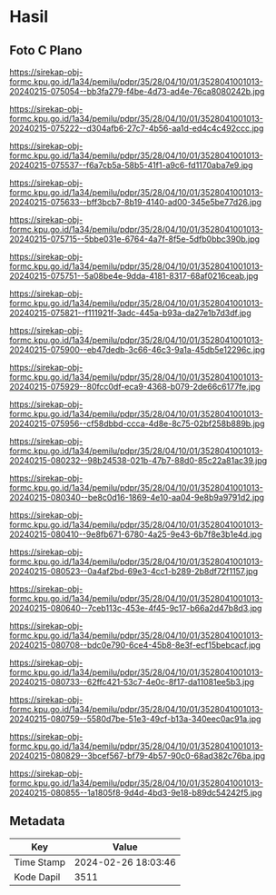 # Hasil

## Foto C Plano

https://sirekap-obj-formc.kpu.go.id/1a34/pemilu/pdpr/35/28/04/10/01/3528041001013-20240215-075054--bb3fa279-f4be-4d73-ad4e-76ca8080242b.jpg

https://sirekap-obj-formc.kpu.go.id/1a34/pemilu/pdpr/35/28/04/10/01/3528041001013-20240215-075222--d304afb6-27c7-4b56-aa1d-ed4c4c492ccc.jpg

https://sirekap-obj-formc.kpu.go.id/1a34/pemilu/pdpr/35/28/04/10/01/3528041001013-20240215-075537--f6a7cb5a-58b5-41f1-a9c6-fd1170aba7e9.jpg

https://sirekap-obj-formc.kpu.go.id/1a34/pemilu/pdpr/35/28/04/10/01/3528041001013-20240215-075633--bff3bcb7-8b19-4140-ad00-345e5be77d26.jpg

https://sirekap-obj-formc.kpu.go.id/1a34/pemilu/pdpr/35/28/04/10/01/3528041001013-20240215-075715--5bbe031e-6764-4a7f-8f5e-5dfb0bbc390b.jpg

https://sirekap-obj-formc.kpu.go.id/1a34/pemilu/pdpr/35/28/04/10/01/3528041001013-20240215-075751--5a08be4e-9dda-4181-8317-68af0216ceab.jpg

https://sirekap-obj-formc.kpu.go.id/1a34/pemilu/pdpr/35/28/04/10/01/3528041001013-20240215-075821--f111921f-3adc-445a-b93a-da27e1b7d3df.jpg

https://sirekap-obj-formc.kpu.go.id/1a34/pemilu/pdpr/35/28/04/10/01/3528041001013-20240215-075900--eb47dedb-3c66-46c3-9a1a-45db5e12296c.jpg

https://sirekap-obj-formc.kpu.go.id/1a34/pemilu/pdpr/35/28/04/10/01/3528041001013-20240215-075929--80fcc0df-eca9-4368-b079-2de66c6177fe.jpg

https://sirekap-obj-formc.kpu.go.id/1a34/pemilu/pdpr/35/28/04/10/01/3528041001013-20240215-075956--cf58dbbd-ccca-4d8e-8c75-02bf258b889b.jpg

https://sirekap-obj-formc.kpu.go.id/1a34/pemilu/pdpr/35/28/04/10/01/3528041001013-20240215-080232--98b24538-021b-47b7-88d0-85c22a81ac39.jpg

https://sirekap-obj-formc.kpu.go.id/1a34/pemilu/pdpr/35/28/04/10/01/3528041001013-20240215-080340--be8c0d16-1869-4e10-aa04-9e8b9a9791d2.jpg

https://sirekap-obj-formc.kpu.go.id/1a34/pemilu/pdpr/35/28/04/10/01/3528041001013-20240215-080410--9e8fb671-6780-4a25-9e43-6b7f8e3b1e4d.jpg

https://sirekap-obj-formc.kpu.go.id/1a34/pemilu/pdpr/35/28/04/10/01/3528041001013-20240215-080523--0a4af2bd-69e3-4cc1-b289-2b8df72f1157.jpg

https://sirekap-obj-formc.kpu.go.id/1a34/pemilu/pdpr/35/28/04/10/01/3528041001013-20240215-080640--7ceb113c-453e-4f45-9c17-b66a2d47b8d3.jpg

https://sirekap-obj-formc.kpu.go.id/1a34/pemilu/pdpr/35/28/04/10/01/3528041001013-20240215-080708--bdc0e790-6ce4-45b8-8e3f-ecf15bebcacf.jpg

https://sirekap-obj-formc.kpu.go.id/1a34/pemilu/pdpr/35/28/04/10/01/3528041001013-20240215-080733--62ffc421-53c7-4e0c-8f17-da11081ee5b3.jpg

https://sirekap-obj-formc.kpu.go.id/1a34/pemilu/pdpr/35/28/04/10/01/3528041001013-20240215-080759--5580d7be-51e3-49cf-b13a-340eec0ac91a.jpg

https://sirekap-obj-formc.kpu.go.id/1a34/pemilu/pdpr/35/28/04/10/01/3528041001013-20240215-080829--3bcef567-bf79-4b57-90c0-68ad382c76ba.jpg

https://sirekap-obj-formc.kpu.go.id/1a34/pemilu/pdpr/35/28/04/10/01/3528041001013-20240215-080855--1a1805f8-9d4d-4bd3-9e18-b89dc54242f5.jpg


## Metadata

| Key        | Value               |
| ---------- | ------------------- |
| Time Stamp | 2024-02-26 18:03:46 |
| Kode Dapil | 3511                |



